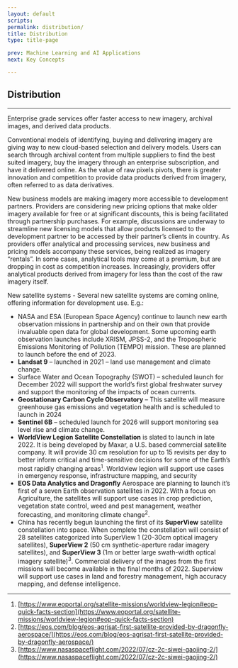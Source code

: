 ```yaml
---
layout: default
scripts:
permalink: distribution/
title: Distribution
type: title-page

prev: Machine Learning and AI Applications
next: Key Concepts

---
```


## Distribution

---

Enterprise grade services offer faster access to new imagery, archival images, and derived data products.

Conventional models of identifying, buying and delivering imagery are giving way to new cloud-based selection and delivery models. Users can search through archival content from multiple suppliers to find the best suited imagery, buy the imagery through an enterprise subscription, and have it delivered online. As the value of raw pixels pivots, there is greater innovation and competition to provide data products derived from imagery, often referred to as data derivatives.

New business models are making imagery more accessible to development partners. Providers are considering new pricing options that make older imagery available for free or at significant discounts, this is being facilitated through partnership purchases. For example, discussions are underway to streamline new licensing models that allow products licensed to the development partner to be accessed by their partner’s clients in country. As providers offer analytical and processing services, new business and pricing models accompany these services, being realized as imagery “rentals”. In some cases, analytical tools may come at a premium, but are dropping in cost as competition increases. Increasingly, providers offer analytical products derived from imagery for less than the cost of the raw imagery itself.

New satellite systems - Several new satellite systems are coming online, offering information for development use. E.g.:

- NASA and ESA (European Space Agency) continue to launch new earth observation missions in partnership and on their own that provide invaluable open data for global development. Some upcoming earth observation launches include XRISM, JPSS-2, and the Tropospheric Emissions Monitoring of Pollution (TEMPO) mission. These are planned to launch before the end of 2023.
- **Landsat 9** – launched in 2021 – land use management and climate change.
- Surface Water and Ocean Topography (SWOT) – scheduled launch for December 2022 will support the world’s first global freshwater survey and support the monitoring of the impacts of ocean currents.
- **Geostationary Carbon Cycle Observatory** – This satellite will measure greenhouse gas emissions and vegetation health and is scheduled to launch in 2024 
- **Sentinel 6B** – scheduled launch for 2026 will support monitoring sea level rise and climate change.
- **WorldView Legion Satellite Constellation** is slated to launch in late 2022. It is being developed by Maxar, a U.S. based commercial satellite company. It will provide 30 cm resolution for up to 15 revisits per day to better inform critical and time-sensitive decisions for some of the Earth’s most rapidly changing areas<sup>1</sup>. Worldview legion will support use cases in emergency response, infrastructure mapping, and security
- **EOS Data Analytics and Dragonfly** Aerospace are planning to launch it’s first of a seven Earth observation satellites in 2022. With a focus on Agriculture, the satellites will support use cases in crop prediction, vegetation state control, weed and pest management, weather forecasting, and monitoring climate change<sup>2</sup>.
- China has recently begun launching the first of its **SuperView** satellite constellation into space. When complete the constellation will consist of 28 satellites categorized into SuperView 1 (20-30cm optical imagery satellites), **SuperView 2** (50 cm synthetic-aperture radar imagery satellites), and **SuperView 3** (1m or better large swath-width optical imagery satellite)<sup>3</sup>. Commercial delivery of the images from the first missions will become available in the final months of 2022. Superview will support use cases in land and forestry management, high accuracy mapping, and defense intelligence. 

---

1) [https://www.eoportal.org/satellite-missions/worldview-legion#eop-quick-facts-section](https://www.eoportal.org/satellite-missions/worldview-legion#eop-quick-facts-section)  
2) [https://eos.com/blog/eos-agrisat-first-satellite-provided-by-dragonfly-aerospace/](https://eos.com/blog/eos-agrisat-first-satellite-provided-by-dragonfly-aerospace/)  
3) [https://www.nasaspaceflight.com/2022/07/cz-2c-siwei-gaojing-2/](https://www.nasaspaceflight.com/2022/07/cz-2c-siwei-gaojing-2/)  